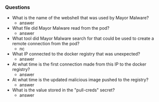 ### Questions
- What is the name of the webshell that was used by Mayor Malware?
	- answer
- What file did Mayor Malware read from the pod?
	- answer
- What tool did Mayor Malware search for that could be used to create a remote connection from the pod?
	- nc
- What IP connected to the docker registry that was unexpected?
	- answer
- At what time is the first connection made from this IP to the docker registry?
	- answer
- At what time is the updated malicious image pushed to the registry?
	- answer
- What is the value stored in the "pull-creds" secret?
	- answer